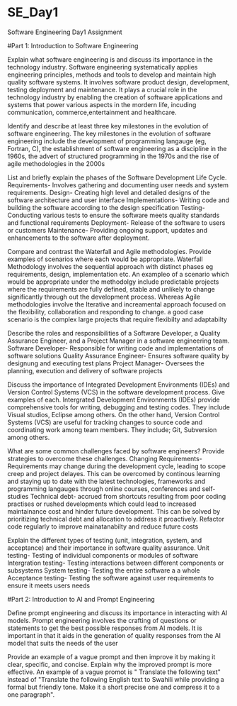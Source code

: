 # SE_Day1
Software Engineering Day1 Assignment

#Part 1: Introduction to Software Engineering

Explain what software engineering is and discuss its importance in the technology industry.
Software engineering systematically applies engineering principles, methods and tools to develop and maintain high quality software systems. It involves software product design, development, testing deployment and maintenance. It plays a crucial role in the technology industry by enabling the creation of software applications and systems that power various aspects in the mordern life, incuding communication, commerce,entertainment and healthcare.

Identify and describe at least three key milestones in the evolution of software engineering.
The key milestones in the evolution of software engineering include the development of programming langauge (eg, Fortran, C), the establishment of software engineering as a discipline in the 1960s, the advert of structured programming in the 1970s and the rise of agile methodologies in the 2000s

List and briefly explain the phases of the Software Development Life Cycle.
Requirements- Involves gathering and documenting user needs and system requirements.
Design- Creating high level and detailed designs of the software architecture and user interface
Implementations- Writing code and building the software according to the design specification 
Testing- Conducting various tests to ensure the software meets quality standards and functional requirements 
Deployment- Release of the software to users or customers 
Maintenance- Providing ongoing support, updates and enhancements to the software after deployment.

Compare and contrast the Waterfall and Agile methodologies. Provide examples of scenarios where each would be appropriate.
Waterfall Methodology involves the sequential approach with distinct phases eg requirements, design, implementation etc. An exampleo of a scenario which would be appropriate under the methodolgy include predictable projects where the requirements are fully defined, stable and unlikely to change significantly through out the development process. Whereas Agile methodologies involve the Iterative and increamental approach focused on the flexibility, collaboration and responding to change. a good case scenario is the complex large projects that require flexibilty and adaptabilty

Describe the roles and responsibilities of a Software Developer, a Quality Assurance Engineer, and a Project Manager in a software engineering team.
Software Developer- Responsible for writing code and implementations of software solutions
Quality Assurance Engineer- Ensures software quality by designung and executing test plans
Project Manager- Oversees the planning, execution and delivery of software projects

Discuss the importance of Integrated Development Environments (IDEs) and Version Control Systems (VCS) in the software development process. Give examples of each.
Intergrated Development Environments (IDEs) provide comprehensive tools for writing, debugging and testing codes. They include Visual studios, Eclipse among others. On the other hand, Version Control Systems (VCS) are useful for tracking changes to source code and coordinating work among team members. They include; Git, Subversion among others.

What are some common challenges faced by software engineers? Provide strategies to overcome these challenges.
Changing Requirements- Requirements may change during the development cycle, leading to scope creep and project delayes. This can be overcomed by continous learning and staying up to date with the latest technologies, frameworks and programming langauges through online courses, conferences and self-studies
Technical debt- accrued from shortcuts resulting from poor coding practises or rushed developments which could lead to increased maintainance cost and hinder future development. This can be solved by prioritizing technical debt and allocation to address it proactively. Refactor code regularly to improve mainatanabilty and reduce future costs

Explain the different types of testing (unit, integration, system, and acceptance) and their importance in software quality assurance.
Unit testing- Testing of individual components or modules of software
Intergration testing- Testing interactions between different components or subsystems
System testing- Testing the entire software a a whole 
 Acceptance testing- Testing the software against user requirements to ensure it meets users needs

#Part 2: Introduction to AI and Prompt Engineering


Define prompt engineering and discuss its importance in interacting with AI models.
Prompt engineering involves the crafting of questions or statements to get the best possible responses from AI models. It is important in that it aids in the generation of quality responses from the AI model that suits the needs of the user

Provide an example of a vague prompt and then improve it by making it clear, specific, and concise. Explain why the improved prompt is more effective.
An example of a vague promot is " Translate the following text" instead of "Translate the following English text to Swahili while providing a formal but friendly tone. Make it a short precise one and compress it to a one paragraph".
